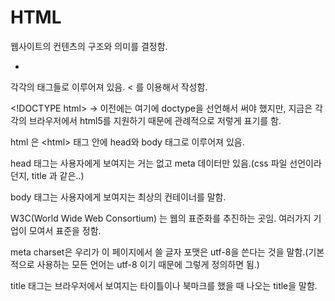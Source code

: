 # HTML

웹사이트의 컨텐츠의 구조와 의미를 결정함.&#x20;

*

각각의 태그들로 이루어져 있음. < 를 이용해서 작성함.

\<!DOCTYPE html> ->  이전에는 여기에 doctype을 선언해서 써야 했지만, 지금은 각각의 브라우저에서 html5를 지원하기 때문에 관례적으로 저렇게 표기를 함.

html 은 \<html> 태그 안에 head와 body 태그로 이루어져 있음.

head 태그는 사용자에게 보여지는 거는 없고 meta 데이터만 있음.(css 파일 선언이라던지, title 과 같은..)

body 태그는 사용자에게 보여지는 최상의 컨테이너를 말함.

W3C(World Wide Web Consortium) 는 웹의 표준화를 추진하는 곳임. 여러가지 기업이 모여서 표준을 정함.

meta charset은  우리가 이 페이지에서 쓸 글자 포맷은 utf-8을 쓴다는 것을 말함.(기본적으로 사용하는 모든 언어는 utf-8 이기 때문에 그렇게 정의하면 됨.)

title 태그는 브라우저에서 보여지는 타이틀이나 북마크를 했을 때 나오는 title을 말함.&#x20;
